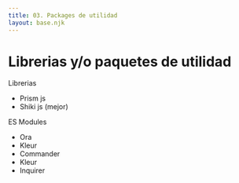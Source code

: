 ```yaml
---
title: 03. Packages de utilidad
layout: base.njk
---
```


# Librerias y/o paquetes de utilidad

Librerias

- Prism js
- Shiki js (mejor)

ES Modules

- Ora
- Kleur
- Commander
- Kleur
- Inquirer